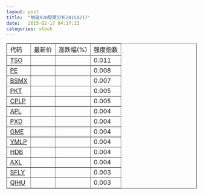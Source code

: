 ```yaml
---
layout: post
title:  "触碰R20股票分析20150217"
date:   2015-02-17 04:17:13
categories: stock
---
```

<script type="text/javascript">
var stockList = []
stockList.push('gb_tso');
stockList.push('gb_pe');
stockList.push('gb_bsmx');
stockList.push('gb_pkt');
stockList.push('gb_cplp');
stockList.push('gb_apl');
stockList.push('gb_pxd');
stockList.push('gb_gme');
stockList.push('gb_ymlp');
stockList.push('gb_hdb');
stockList.push('gb_axl');
stockList.push('gb_sfly');
stockList.push('gb_qihu');
</script>

<table border="1">
 <tr>
 <td>代码</td>
  <td>最新价</td>
  <td>涨跌幅(%)</td>
 <td>强度指数</td>
</tr>
  <tr id="tso"><td><a href="http://stock.finance.sina.com.cn/usstock/quotes/TSO.html" target="_blank">TSO</a></td><td></td><td></td><td>0.011</td></tr>
  <tr id="pe"><td><a href="http://stock.finance.sina.com.cn/usstock/quotes/PE.html" target="_blank">PE</a></td><td></td><td></td><td>0.008</td></tr>
  <tr id="bsmx"><td><a href="http://stock.finance.sina.com.cn/usstock/quotes/BSMX.html" target="_blank">BSMX</a></td><td></td><td></td><td>0.007</td></tr>
  <tr id="pkt"><td><a href="http://stock.finance.sina.com.cn/usstock/quotes/PKT.html" target="_blank">PKT</a></td><td></td><td></td><td>0.005</td></tr>
  <tr id="cplp"><td><a href="http://stock.finance.sina.com.cn/usstock/quotes/CPLP.html" target="_blank">CPLP</a></td><td></td><td></td><td>0.005</td></tr>
  <tr id="apl"><td><a href="http://stock.finance.sina.com.cn/usstock/quotes/APL.html" target="_blank">APL</a></td><td></td><td></td><td>0.004</td></tr>
  <tr id="pxd"><td><a href="http://stock.finance.sina.com.cn/usstock/quotes/PXD.html" target="_blank">PXD</a></td><td></td><td></td><td>0.004</td></tr>
  <tr id="gme"><td><a href="http://stock.finance.sina.com.cn/usstock/quotes/GME.html" target="_blank">GME</a></td><td></td><td></td><td>0.004</td></tr>
  <tr id="ymlp"><td><a href="http://stock.finance.sina.com.cn/usstock/quotes/YMLP.html" target="_blank">YMLP</a></td><td></td><td></td><td>0.004</td></tr>
  <tr id="hdb"><td><a href="http://stock.finance.sina.com.cn/usstock/quotes/HDB.html" target="_blank">HDB</a></td><td></td><td></td><td>0.004</td></tr>
  <tr id="axl"><td><a href="http://stock.finance.sina.com.cn/usstock/quotes/AXL.html" target="_blank">AXL</a></td><td></td><td></td><td>0.004</td></tr>
  <tr id="sfly"><td><a href="http://stock.finance.sina.com.cn/usstock/quotes/SFLY.html" target="_blank">SFLY</a></td><td></td><td></td><td>0.003</td></tr>
  <tr id="qihu"><td><a href="http://stock.finance.sina.com.cn/usstock/quotes/QIHU.html" target="_blank">QIHU</a></td><td></td><td></td><td>0.003</td></tr>
</table>
